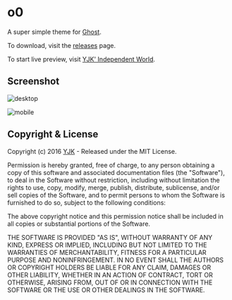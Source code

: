 # o0

A super simple theme for [Ghost](http://github.com/tryghost/ghost/).

To download, visit the [releases](https://github.com/ygbhf/o0/releases) page.

To start live preview, visit [YJK' Independent World](https://yjk.im).

## Screenshot 

![desktop](https://raw.githubusercontent.com/ygbhf/o0/master/assets/screenshot-desktop.jpg)

![mobile](https://raw.githubusercontent.com/ygbhf/o0/master/assets/screenshot-mobile.png)

## Copyright & License

Copyright (c) 2016 [YJK](https://yjk.im) - Released under the MIT License.

Permission is hereby granted, free of charge, to any person obtaining a copy of this software and associated documentation files (the "Software"), to deal in the Software without restriction, including without limitation the rights to use, copy, modify, merge, publish, distribute, sublicense, and/or sell copies of the Software, and to permit persons to whom the Software is furnished to do so, subject to the following conditions:

The above copyright notice and this permission notice shall be included in all copies or substantial portions of the Software.

THE SOFTWARE IS PROVIDED "AS IS", WITHOUT WARRANTY OF ANY KIND, EXPRESS OR IMPLIED, INCLUDING BUT NOT LIMITED TO THE WARRANTIES OF MERCHANTABILITY, FITNESS FOR A PARTICULAR PURPOSE AND
NONINFRINGEMENT. IN NO EVENT SHALL THE AUTHORS OR COPYRIGHT HOLDERS BE LIABLE FOR ANY CLAIM, DAMAGES OR OTHER LIABILITY, WHETHER IN AN ACTION OF CONTRACT, TORT OR OTHERWISE, ARISING FROM, OUT OF OR IN CONNECTION WITH THE SOFTWARE OR THE USE OR OTHER DEALINGS IN THE SOFTWARE.
